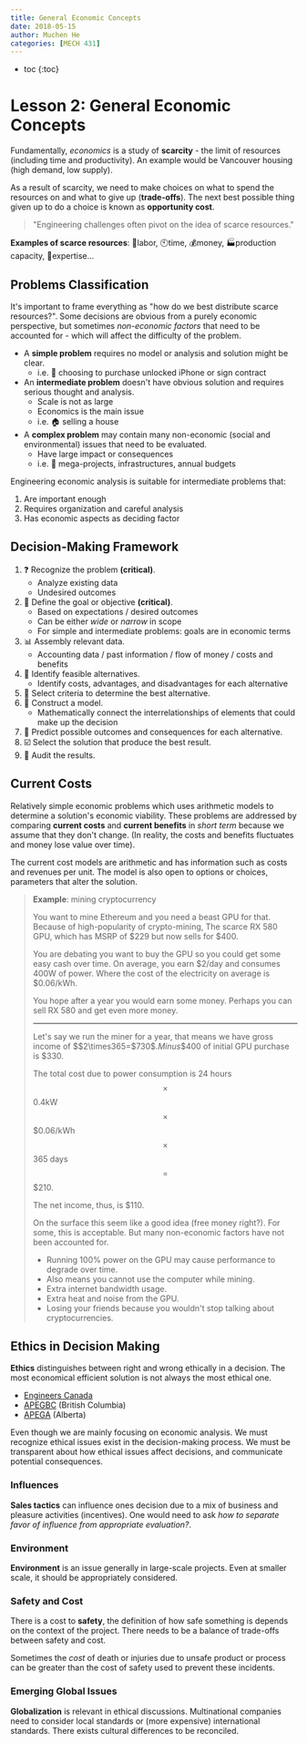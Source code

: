 ```yaml
---
title: General Economic Concepts
date: 2018-05-15
author: Muchen He
categories: [MECH 431]
---
```




- toc
{:toc}

# Lesson 2: General Economic Concepts

Fundamentally, *economics* is a study of **scarcity** - the limit of resources (including time and productivity). An example would be Vancouver housing (high demand, low supply).

As a result of scarcity, we need to make choices on what to spend the resources on and what to give up (**trade-offs**). The next best possible thing given up to do a choice is known as **opportunity cost**.

> "Engineering challenges often pivot on the idea of scarce resources."

**Examples of scarce resources**: :hammer:labor, :clock10:time, :moneybag:money, :factory:production capacity, :information_desk_person:expertise...



## Problems Classification

It's important to frame everything as "how do we best distribute scarce resources?". Some decisions are obvious from a purely economic perspective, but sometimes *non-economic factors* that need to be accounted for - which will affect the difficulty of the problem.

- A **simple problem** requires no model or analysis and solution might be clear.
  - i.e. :iphone: choosing to purchase unlocked iPhone or sign contract
- An **intermediate problem** doesn't have obvious solution and requires serious thought and analysis.
  - Scale is not as large
  - Economics is the main issue
  - i.e. :house: selling a house
- A **complex problem** may contain many non-economic (social and environmental) issues that need to be evaluated.
  - Have large impact or consequences
  - i.e. :train: mega-projects, infrastructures, annual budgets



Engineering economic analysis is suitable for intermediate problems that:

1. Are important enough
2. Requires organization and careful analysis
3. Has economic aspects as deciding factor



## Decision-Making Framework

1. :question: Recognize the problem **(critical)**.
   - Analyze existing data
   - Undesired outcomes
2. :goal_net: Define the goal or objective **(critical)**.
   - Based on expectations / desired outcomes
   - Can be either *wide* or *narrow* in scope
   - For simple and intermediate problems: goals are in economic terms
3. :bar_chart: Assembly relevant data.
   - Accounting data / past information / flow of money / costs and benefits
4. :thinking: Identify feasible alternatives.
   - Identify costs, advantages, and disadvantages for each alternative
5. :100: Select criteria to determine the best alternative.
6. :construction: Construct a model.
   - Mathematically connect the interrelationships of elements that could make up the decision
7. :crystal_ball: Predict possible outcomes and consequences for each alternative.
8. :ballot_box_with_check: Select the solution that produce the best result.
9. :eyes: Audit the results.



## Current Costs

Relatively simple economic problems which uses arithmetic models to determine a solution's economic viability. These problems are addressed by comparing **current costs** and **current benefits** in *short term* because we assume that they don't change. (In reality, the costs and benefits fluctuates and money lose value over time).

The current cost models are arithmetic and has information such as costs and revenues per unit. The model is also open to options or choices, parameters that alter the solution.



> **Example**: mining cryptocurrency
>
> You want to mine Ethereum and you need a beast GPU for that. Because of high-popularity of crypto-mining, The scarce RX 580 GPU, which has MSRP of \$229 but now sells for \$400.
>
> You are debating you want to buy the GPU so you could get some easy cash over time. On average, you earn \$2/day and consumes 400W of power. Where the cost of the electricity on average is \$0.06/kWh.
>
> You hope after a year you would earn some money. Perhaps you can sell RX 580 and get even more money.
>
> ---
>
> Let's say we run the miner for a year, that means we have gross income of  $$\$$2\times365=\$730$$. Minus \$$400 of initial GPU purchase is $330.
>
> The total cost due to power consumption is 24 hours $$\times$$ 0.4kW $$\times$$ \$0.06/kWh $$\times$$ 365 days $$=$$ \$210.
>
> The net income, thus, is \$110.
>
> On the surface this seem like a good idea (free money right?). For some, this is acceptable. But many non-economic factors have not been accounted for.
>
> - Running 100% power on the GPU may cause performance to degrade over time.
> - Also means you cannot use the computer while mining.
> - Extra internet bandwidth usage.
> - Extra heat and noise from the GPU.
> - Losing your friends because you wouldn't stop talking about cryptocurrencies.
>



## Ethics in Decision Making

**Ethics** distinguishes between right and wrong ethically in a decision. The most economical efficient solution is not always the most ethical one.

- [Engineers Canada](www.engineerscanada.ca)
- [APEGBC](https://www.egbc.ca/) (British Columbia)
- [APEGA](https://www.apega.ca/) (Alberta)

Even though we are mainly focusing on economic analysis. We must recognize ethical issues exist in the decision-making process. We must be transparent about how ethical issues affect decisions, and communicate potential consequences.

### Influences

**Sales tactics** can influence ones decision due to a mix of business and pleasure activities (incentives). One would need to ask *how to separate favor of influence from appropriate evaluation?*.

### Environment

**Environment** is an issue generally in large-scale projects. Even at smaller scale, it should be appropriately considered.

### Safety and Cost

There is a cost to **safety**, the definition of how safe something is depends on the context of the project. There needs to be a balance of trade-offs between safety and cost.

Sometimes the *cost* of death or injuries due to unsafe product or process can be greater than the cost of safety used to prevent these incidents.

### Emerging Global Issues

**Globalization** is relevant in ethical discussions. Multinational companies need to consider local standards or (more expensive) international standards. There exists cultural differences to be reconciled.
